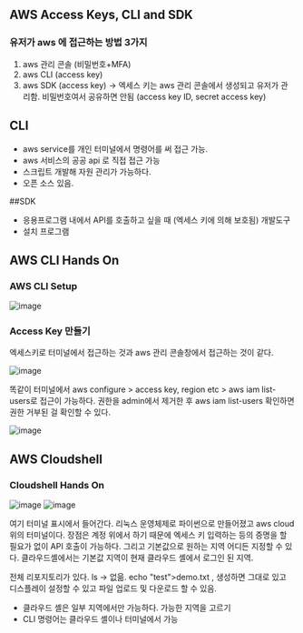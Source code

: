 ## AWS Access Keys, CLI and SDK
### 유저가 aws 에 접근하는 방법 3가지
1. aws 관리 콘솔 (비밀번호+MFA)
2. aws CLI (access key)
3. aws SDK (access key)
-> 엑세스 키는 aws 관리 콘솔에서 생성되고 유저가 관리함. 비밀번호여서 공유하면 안됨 (access key ID, secret access key)

## CLI 
- aws service를 개인 터미널에서 명령어를 써 접근 가능.
- aws 서비스의 공공 api 로 직접 접근 가능
- 스크립트 개발해 자원 관리가 가능하다. 
- 오픈 소스 있음. 

##SDK 
- 응용프로그램 내에서 API를 호출하고 싶을 때 (엑세스 키에 의해 보호됨) 개발도구
- 설치 프로그램


## AWS CLI Hands On
### AWS CLI Setup
![image](https://github.com/user-attachments/assets/951a0e62-7157-4fa9-8b1c-cbbfffdc6420)

### Access Key 만들기 
엑세스키로 터미널에서 접근하는 것과 aws 관리 콘솔창에서 접근하는 것이 같다. 

![image](https://github.com/user-attachments/assets/84138c80-8223-4d92-a818-65475482d28c)

똑같이 터미널에서 aws configure > access key, region etc > aws iam list-users로 접근이 가능하다. 
권한을 admin에서 제거한 후 aws iam list-users 확인하면 권한 거부된 걸 확인할 수 있다. 

![image](https://github.com/user-attachments/assets/eec229c3-7fdb-48ba-8f0c-64f5e80d649c)


## AWS Cloudshell

### Cloudshell Hands On
![image](https://github.com/user-attachments/assets/28cbe7e8-7b32-4e56-9630-e54a5decceb2)
![image](https://github.com/user-attachments/assets/f67f89c3-42a1-4ac9-a7d3-0c5eafcf534c)

여기 터미널 표시에서 들어간다. 
리눅스 운영체제로 파이썬으로 만들어졌고 aws cloud 위의 터미널이다. 
장점은 계정 위에서 하기 때문에 엑세스 키 입력하는 등의 증명을 할 필요가 없이 API 호출이 가능하다. 
그리고 기본값으로 원하는 지역 어디든 지정할 수 있다. 클라우드셸에서는 기본값 지역이 현재 클라우드 셸에서 로그인 된 지역. 

전체 리포지토리가 있다. 
ls -> 없읆. echo "test">demo.txt , 생성하면 그대로 있고 
디스플레이 설정할 수 있고 파일 업로드 및 다운로드 할 수 있음. 

- 클라우드 셸은 일부 지역에서만 가능하다. 가능한 지역을 고르기
- CLI 명령어는 클라우드 셸이나 터미널에서 가능  
 
